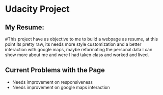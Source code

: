 # Udacity Project

## My Resume: ##

#This project have as objective to me to build a webpage as resume, at this point its pretty raw, its needs more style customization and a better interaction with google maps, maybe reformating the personal data I can show more about me and were I had taken class and worked and lived.

## Current Problems with the Page ##

* Needs improvement on responsiveness
* Needs improvement on google maps interaction



